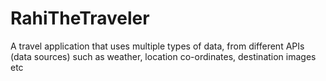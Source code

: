 # RahiTheTraveler
A travel application that uses multiple types of data, from different APIs (data sources) such as weather, location co-ordinates, destination images etc
